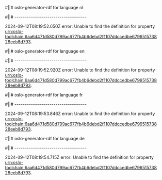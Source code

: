 #||# oslo-generator-rdf for language nl  

#||# -------------------------------------  

2024-09-12T08:19:52.050Z error: Unable to find the definition for property [urn:oslo-toolchain:6aa6d471d580d799ac677fb4b6debd2f1107ddccedbe679951573828eeb8d793](all-cultureel-erfgoed.jsonld#L9537).

#||# oslo-generator-rdf for language en  

#||# -------------------------------------  

2024-09-12T08:19:52.920Z error: Unable to find the definition for property [urn:oslo-toolchain:6aa6d471d580d799ac677fb4b6debd2f1107ddccedbe679951573828eeb8d793](all-cultureel-erfgoed.jsonld#L9537).

#||# oslo-generator-rdf for language fr  

#||# -------------------------------------  

2024-09-12T08:19:53.846Z error: Unable to find the definition for property [urn:oslo-toolchain:6aa6d471d580d799ac677fb4b6debd2f1107ddccedbe679951573828eeb8d793](all-cultureel-erfgoed.jsonld#L9537).

#||# oslo-generator-rdf for language de  

#||# -------------------------------------  

2024-09-12T08:19:54.715Z error: Unable to find the definition for property [urn:oslo-toolchain:6aa6d471d580d799ac677fb4b6debd2f1107ddccedbe679951573828eeb8d793](all-cultureel-erfgoed.jsonld#L9537).

